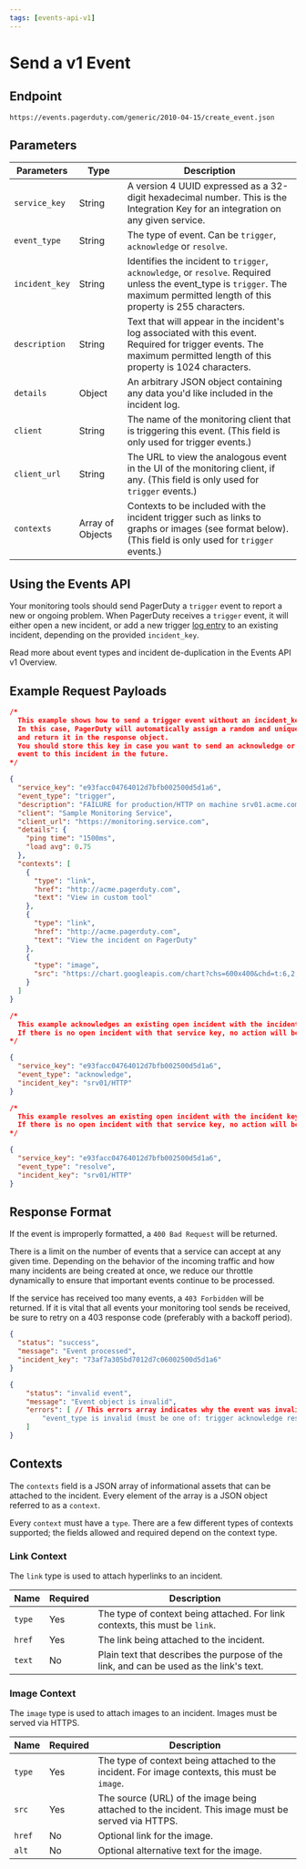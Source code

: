 ```yaml
---
tags: [events-api-v1]
---
```


# Send a v1 Event

## Endpoint

```http
https://events.pagerduty.com/generic/2010-04-15/create_event.json
```

## Parameters

Parameters                     | Type                | Description
------------------------------ | ------------------- | -------------
`service_key`                  | String              | A version 4 UUID expressed as a 32-digit hexadecimal number. This is the Integration Key for an integration on any given service.
`event_type`                   | String              | The type of event. Can be `trigger`, `acknowledge` or `resolve`.
`incident_key`                 | String              | Identifies the incident to `trigger`, `acknowledge`, or `resolve`. Required unless the event_type is `trigger`. The maximum permitted length of this property is 255 characters.
`description`                  | String              | Text that will appear in the incident's log associated with this event. Required for trigger events. The maximum permitted length of this property is 1024 characters.
`details`                      | Object              | An arbitrary JSON object containing any data you'd like included in the incident log.
`client`                       | String              | The name of the monitoring client that is triggering this event. (This field is only used for trigger events.)
`client_url`                   | String              | The URL to view the analogous event in the UI of the monitoring client, if any. (This field is only used for `trigger` events.)
`contexts`                     | Array of Objects    | Contexts to be included with the incident trigger such as links to graphs or images (see format below). (This field is only used for `trigger` events.)

## Using the Events API

Your monitoring tools should send PagerDuty a `trigger` event to report a new or ongoing problem. When PagerDuty receives a `trigger` event, it will either open a new incident, or add a new trigger [log entry](https://api-reference.pagerduty.com/#!/Log_Entries/get_log_entries) to an existing incident, depending on the provided `incident_key`.

Read more about event types and incident de-duplication in the <Link to="/docs/events-api-v1/overview/">Events API v1 Overview</Link>.

## Example Request Payloads

<Tabs defaultActiveKey="trigger" variant="tabs" id="events-api-v1-requests">
  <Tab eventKey="trigger" title="Trigger Event">

```json
/*
  This example shows how to send a trigger event without an incident_key.
  In this case, PagerDuty will automatically assign a random and unique key
  and return it in the response object.
  You should store this key in case you want to send an acknowledge or resolve
  event to this incident in the future.
*/

{
  "service_key": "e93facc04764012d7bfb002500d5d1a6",
  "event_type": "trigger",
  "description": "FAILURE for production/HTTP on machine srv01.acme.com",
  "client": "Sample Monitoring Service",
  "client_url": "https://monitoring.service.com",
  "details": {
    "ping time": "1500ms",
    "load avg": 0.75
  },
  "contexts": [
    {
      "type": "link",
      "href": "http://acme.pagerduty.com",
      "text": "View in custom tool"
    },
    {
      "type": "link",
      "href": "http://acme.pagerduty.com",
      "text": "View the incident on PagerDuty"
    },
    {
      "type": "image",
      "src": "https://chart.googleapis.com/chart?chs=600x400&chd=t:6,2,9,5,2,5,7,4,8,2,1&cht=lc&chds=a&chxt=y&chm=D,0033FF,0,0,5,1"
    }
  ]
}
```

  </Tab>
  <Tab eventKey="acknowledge" title="Acknowledge Event">

```json
/*
  This example acknowledges an existing open incident with the incident key 'srv01/HTTP'.
  If there is no open incident with that service key, no action will be taken.
*/

{
  "service_key": "e93facc04764012d7bfb002500d5d1a6",
  "event_type": "acknowledge",
  "incident_key": "srv01/HTTP"
}
```

  </Tab>
  <Tab eventKey="resolve" title="Resolve Event">

```json
/*
  This example resolves an existing open incident with the incident key 'srv01/HTTP'.
  If there is no open incident with that service key, no action will be taken.
*/

{
  "service_key": "e93facc04764012d7bfb002500d5d1a6",
  "event_type": "resolve",
  "incident_key": "srv01/HTTP"
}
```

  </Tab>
</Tabs>

## Response Format

If the event is improperly formatted, a `400 Bad Request` will be returned.

There is a limit on the number of events that a service can accept at any given time. Depending on the behavior of the incoming traffic and how many incidents are being created at once, we reduce our throttle dynamically to ensure that important events continue to be processed.

If the service has received too many events, a `403 Forbidden` will be returned. If it is vital that all events your monitoring tool sends be received, be sure to retry on a 403 response code (preferably with a backoff period).

<!--
type: tab
title: 200 Event Processed
-->

```json
{
  "status": "success",
  "message": "Event processed",
  "incident_key": "73af7a305bd7012d7c06002500d5d1a6"
}
```

<!--
type: tab
title: 400 Invalid Event
-->

```json
{
    "status": "invalid event",
    "message": "Event object is invalid",
    "errors": [ // This errors array indicates why the event was invalid
        "event_type is invalid (must be one of: trigger acknowledge resolve)"
    ]
}
```

<!--
type: tab
title: 403 Rate Limited
-->


<!-- type: tab-end -->

## Contexts

The `contexts` field is a JSON array of informational assets that can be attached to the incident. Every element of the array is a JSON object referred to as a `context`.

Every `context` must have a `type`. There are a few different types of contexts supported; the fields allowed and required depend on the context type.

### Link Context

The `link` type is used to attach hyperlinks to an incident.

Name   | Required | Description
------ | -------- | -----------
`type` | Yes      | The type of context being attached. For link contexts, this must be `link`.
`href` | Yes      | The link being attached to the incident.
`text` | No       | Plain text that describes the purpose of the link, and can be used as the link's text.


### Image Context

The `image` type is used to attach images to an incident. Images must be served via HTTPS.

Name   | Required | Description
------ | -------- | -----------
`type` | Yes      | The type of context being attached to the incident. For image contexts, this must be `image`.
`src`  | Yes      | The source (URL) of the image being attached to the incident. This image must be served via HTTPS.
`href` | No       | Optional link for the image.
`alt`  | No       | Optional alternative text for the image.



